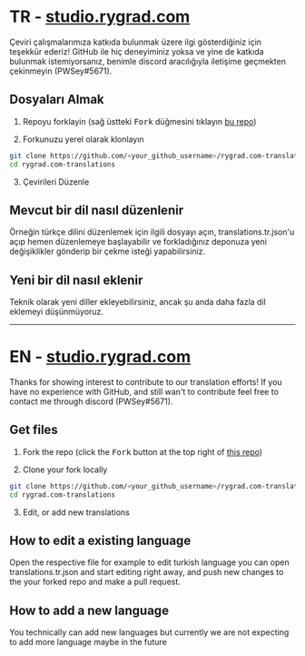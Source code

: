 # TR - [studio.rygrad.com](https://studio.rygrad.com/)

Çeviri çalışmalarımıza katkıda bulunmak üzere ilgi gösterdiğiniz için teşekkür ederiz!
GitHub ile hiç deneyiminiz yoksa ve yine de katkıda bulunmak istemiyorsanız, benimle discord aracılığıyla iletişime geçmekten çekinmeyin (PWSey#5671).

## Dosyaları Almak

1. Repoyu forklayin (sağ üstteki <kbd>Fork</kbd> düğmesini tıklayın
   [bu repo](https://github.com/edizyurdakul/rygrad.com-translations))

2. Forkunuzu yerel olarak klonlayın

```sh
git clone https://github.com/<your_github_username>/rygrad.com-translations.git
cd rygrad.com-translations
```

3. Çevirileri Düzenle

## Mevcut bir dil nasıl düzenlenir

Örneğin türkçe dilini düzenlemek için ilgili dosyayı açın, translations.tr.json'u açıp hemen düzenlemeye başlayabilir ve forkladığınız deponuza yeni değişiklikler gönderip bir çekme isteği yapabilirsiniz.

## Yeni bir dil nasıl eklenir

Teknik olarak yeni diller ekleyebilirsiniz, ancak şu anda daha fazla dil eklemeyi düşünmüyoruz.

---

# EN - [studio.rygrad.com](https://studio.rygrad.com/)

Thanks for showing interest to contribute to our translation efforts!
If you have no experience with GitHub, and still wan't to contribute feel free to contact me through discord (PWSey#5671).

## Get files

1. Fork the repo (click the <kbd>Fork</kbd> button at the top right of
   [this repo](https://github.com/edizyurdakul/rygrad.com-translations))

2. Clone your fork locally

```sh
git clone https://github.com/<your_github_username>/rygrad.com-translations.git
cd rygrad.com-translations
```

3. Edit, or add new translations

## How to edit a existing language

Open the respective file for example to edit turkish language you can open translations.tr.json and start editing right away, and push new changes to the your forked repo and make a pull request.

## How to add a new language

You technically can add new languages but currently we are not expecting to add more language maybe in the future
